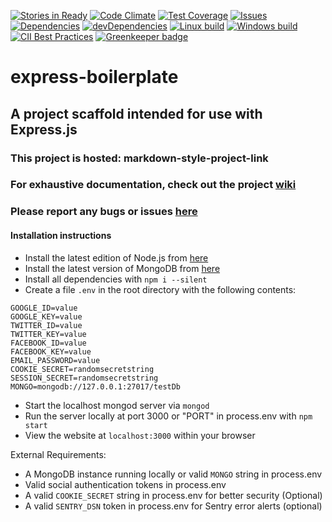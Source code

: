 [![Stories in Ready](https://badge.waffle.io/kunagpal/express-boilerplate.png?label=ready&title=Ready)](https://waffle.io/kunagpal/express-boilerplate)
[![Code Climate](https://codeclimate.com/github/kunagpal/express-boilerplate/badges/gpa.svg)](https://codeclimate.com/github/kunagpal/express-boilerplate)
[![Test Coverage](https://codeclimate.com/github/kunagpal/express-boilerplate/badges/coverage.svg)](https://codeclimate.com/github/kunagpal/express-boilerplate/coverage)
[![Issues](https://codeclimate.com/github/kunagpal/express-boilerplate/badges/issue_count.svg)](https://codeclimate.com/github/kunagpal/express-boilerplate/issues)
[![Dependencies](https://david-dm.org/kunagpal/express-boilerplate.svg)](https://david-dm.org/kunagpal/express-boilerplate)
[![devDependencies](https://david-dm.org/kunagpal/express-boilerplate/dev-status.svg)](https://david-dm.org/kunagpal/express-boilerplate#info=devDependencies)
[![Linux build](https://travis-ci.org/kunagpal/express-boilerplate.svg?branch=master)](https://travis-ci.org/kunagpal/express-boilerplate)
[![Windows build](https://ci.appveyor.com/api/projects/status/9dr0pa7wdotlopnu/branch/master?svg=true)](https://ci.appveyor.com/project/kunagpal/express-boilerplate/branch/master)
[![CII Best Practices](https://bestpractices.coreinfrastructure.org/projects/352/badge)](https://bestpractices.coreinfrastructure.org/projects/352)
[![Greenkeeper badge](https://badges.greenkeeper.io/kunagpal/express-boilerplate.svg)](https://greenkeeper.io/)

# express-boilerplate

## A project scaffold intended for use with Express.js

### This project is hosted: markdown-style-project-link

### For exhaustive documentation, check out the project [wiki](https://github.com/kunagpal/express-boilerplate/wiki)

### Please report any bugs or issues [here](https://waffle.io/kunagpal/express-boilerplate)

#### Installation instructions

* Install the latest edition of Node.js from [here](https://nodejs.org/en/download/)
* Install the latest version of MongoDB from [here](https://www.mongodb.org/downloads#production)
* Install all dependencies with `npm i --silent`
* Create a file `.env` in the root directory with the following contents:

```
GOOGLE_ID=value
GOOGLE_KEY=value
TWITTER_ID=value
TWITTER_KEY=value
FACEBOOK_ID=value
FACEBOOK_KEY=value
EMAIL_PASSWORD=value
COOKIE_SECRET=randomsecretstring
SESSION_SECRET=randomsecretstring
MONGO=mongodb://127.0.0.1:27017/testDb
```

* Start the localhost mongod server via `mongod`
* Run the server locally at port 3000 or "PORT" in process.env with `npm start`
* View the website at `localhost:3000` within your browser

External Requirements:

* A MongoDB instance running locally or valid `MONGO` string in process.env
* Valid social authentication tokens in process.env
* A valid `COOKIE_SECRET` string in process.env for better security (Optional)
* A valid `SENTRY_DSN` token in process.env for Sentry error alerts (optional)
